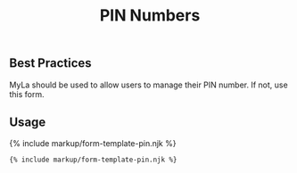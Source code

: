 ﻿---
title: PIN Numbers
summary: The PIN Numbers block allows the user to manage their PIN number.
tags: form-templates
layout: guide
eleventyNavigation:
  key: PIN Numbers
  parent: Form Templates
  order: 7
  excerpt: The PIN Numbers block allows the user to manage their PIN number.
  img: /img/illustrations/illus-pin-numbers.svg
---

## Best Practices

MyLa should be used to allow users to manage their PIN number. If not, use this form.

## Usage

{% include markup/form-template-pin.njk %}

``` html
{% include markup/form-template-pin.njk %}
```
